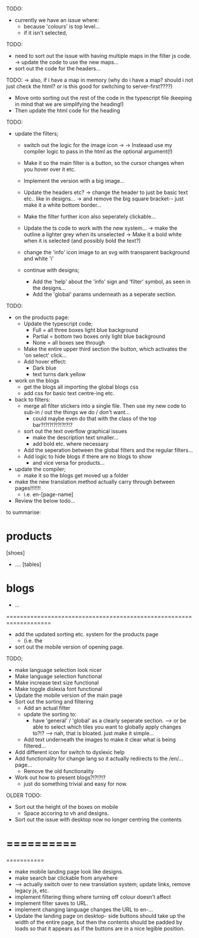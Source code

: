 
TODO:
- currently we have an issue where:
    - because 'colours' is top level...
    - if it isn't selected, 



TODO:
- need to sort out the issue with having multiple maps in the filter js code.
    -> update the code to use the new maps... 
- sort out the code for the headers...



TODO:
    -> also, if i have a map in memory (why do i have a map? should i not just check the html? or is this good for switching to server-first????)
- Move onto sorting out the rest of the code in the typescript file (keeping in mind that we are simplifying the heading!)
- Then update the html code for the heading


TODO:
- update the filters;
   - switch out the logic for the image icon ->
        -> Insteaad use my compiler logic to pass in the html as the optional argument(!)
    - Make it so the main filter is a button, so the cursor changes when you hover over it etc.
    - Implement the version with a big image...
    - Update the headers etc?
        -> change the header to just be basic text etc.. like in designs...
        -> and remove the big square bracket-- just make it a white bottom border...
    - Make the filter further icon also seperately clickable...
    - Update the ts code to work with the new system...
        -> make the outline a lighter grey when its unselected
        -> Make it a bold white when it is selected (and possibly bold the text?)

    - change the 'info' icon image to an svg with transparent background and white 'i'
    - continue with designs;
        - Add the 'help' about the 'info' sign and 'filter' symbol, as seen in the designs...
        - Add the 'global' params underneath as a seperate section.

TODO:
- on the products page:
    - Update the typescript code;
        - Full = all three boxes light blue background
        - Partial = bottom two boxes only light blue background
        - None = all boxes see through
    - Make the entire upper third section the button, which activates the 'on select' click...
    - Add hover effect:
        - Dark blue
        - text turns dark yellow
- work on the blogs
    - get the blogs all importing the global blogs css 
    - add css for basic text centre-ing etc.
- back to filters:
    - merge all filter stickers into a single file. Then use my new code to sub-in / out the things we do / don't want...
        - could maybe even do that with the class of the top bar?!?!?!?!?!?!?!?
    - sort out the text overflow graphical issues
        - make the description text smaller...
        - add bold etc. where necessary
    - Add the seperation between the global filters and the regular filters...
    - Add logic to hide blogs if there are no blogs to show
        - and vice versa for products...
- update the compiler;
    - make it so the blogs get moved up a folder
- make the new translation method actually carry through between pages!!!!!!!
    - i.e. en-[page-name]
- Review the below todo...



to summarise:

# products <sort>
[shoes]    <sort>
- ....
[tables]   <sort>

# blogs    <sort> 
- ...

===================================================================

- add the updated sorting etc. system for the products page
    - (i.e. the 
- sort out the mobile version of opening page. 

TODO;
- make language selection look nicer
- Make language selection functional
- Make increase text size functional
- Make toggle dislexia font functional
- Update the mobile version of the main page
- Sort out the sorting and filtering
    - Add an actual filter
    - update the sorting to:
        - have 'general' / 'global' as a clearly seperate section.
        --> or be able to select which tiles you want to globally apply changes to?!?
        --> nah, that is bloated. just make it simple...
    - Add text underneath the images to make it clear what is being filtered...
- Add different icon for switch to dyslexic help
- Add functionality for change lang so it actually redirects to the /en/... page...
    - Remove the old functionality
- Work out how to present blogs?!?!?!?
    - just do something trivial and easy for now. 


OLDER TODO:
- Sort out the height of the boxes on mobile
    - Space accoring to vh and designs.
- Sort out the issue with desktop now no longer centring the contents



==========
==========
===========

- make mobile landing page look like designs.
- make search bar clickable from anywhere
- --> actually switch over to new translation system; update links, remove legacy js, etc.
- implement filtering thing where turning off colour doesn't affect
- implement filter saves to URL.
- implement changing language changes the URL to en-...
- Update the landing page on desktop- side buttons should take up the width of the entire page, but then the contents should be padded by loads so that it appears as if the buttons are in a nice legible position.


